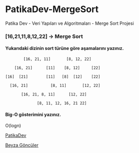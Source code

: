 # PatikaDev-MergeSort
Patika Dev - Veri Yapıları ve Algoritmaları - Merge Sort Projesi

### [16,21,11,8,12,22] -> Merge Sort

#### Yukarıdaki dizinin sort türüne göre aşamalarını yazınız.

            [16, 21, 11]       [8, 12, 22]

        [16, 21]      [11]    [8, 12]     [22]

    [16]  [21]        [11]   [8]  [12]    [22]

      [16, 21]          [8, 11]       [12, 22]

           [16, 21, 8, 11]      [12, 22]
             
                  [8, 11, 12, 16, 21 22]
           
#### Big-O gösterimini yazınız.

 O(logn)

 [PatikaDev](www.patika.dev)

 [Beyza Göncüler](https://app.patika.dev/beyzagonculer)